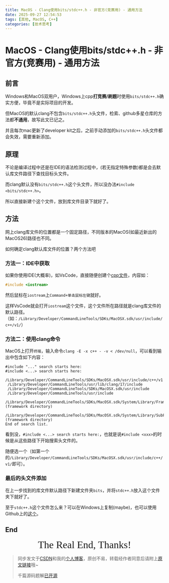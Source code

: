 ```yaml
---
title: MacOS - Clang使用bits/stdc++.h - 非官方(竞赛用) - 通用方法
date: 2025-09-27 12:54:53
tags: [其他, MacOS, C++]
categories: [技术思考]
---
```


# MacOS - Clang使用bits/stdc++.h - 非官方(竞赛用) - 通用方法

## 前言

Windows和MacOS双用户，Windows上cpp**打竞赛/刷题**时使用`bits/stdc++.h`确实方便，毕竟不是实际项目的开发。

但MacOS的默认clang不包含`bits/stdc++.h`头文件，检索、github多星仓库的方法都**不通用**，故写此文已记之。

并且每次mac更新了developer kit之后，之前手动添加的`bits/stdc++.h`头文件都会失效，需要重新添加。

## 原理

不论是编译过程中还是在IDE的语法检测过程中，(若无指定特殊参数)都是会去默认库文件路径下查找目标头文件。

而clang默认没有`bits/stdc++.h`这个头文件，所以没办法`#include <bits/stdc++.h>`。

所以直接新建个这个文件，放到库文件目录下就好了。

## 方法

网上clang库文件的位置都是一个固定路径，不同版本的MacOS(如最近新出的MacOS26)路径也不同。

如何确定clang默认库文件的位置？两个方法吧

### 方法一：IDE中获取

如果你使用IDE(大概率)，如VsCode，直接随便创建个[cpp](https://raw.githubusercontent.com/LetMeFly666/LeetCode/ceb6160982e31eb4e7c809ceca402104a3230cd5/%23include%20%3Ciostream%3E.cpp)[文件](https://github.com/LetMeFly666/LeetCode/tree/ceb6160982e31eb4e7c809ceca402104a3230cd5/#include%20%3Ciostream%3E.cpp)，内容如：

```cpp
#include <iostream>
```

然后鼠标在`iostream`上`Command+单击鼠标左键`就好。

这样VsCode就会打开`iostream`这个文件，这个文件所在路径就是clang库文件的默认路径。（如：`/Library/Developer/CommandLineTools/SDKs/MacOSX.sdk/usr/include/c++/v1/`）

### 方法二：使用clang命令

MacOS上打开`终端`，输入命令`clang -E -x c++ - -v < /dev/null`，可以看到输出中包含如下内容：

```
#include "..." search starts here:
#include <...> search starts here:
 /Library/Developer/CommandLineTools/SDKs/MacOSX.sdk/usr/include/c++/v1
 /Library/Developer/CommandLineTools/usr/lib/clang/17/include
 /Library/Developer/CommandLineTools/SDKs/MacOSX.sdk/usr/include
 /Library/Developer/CommandLineTools/usr/include
 /Library/Developer/CommandLineTools/SDKs/MacOSX.sdk/System/Library/Frameworks (framework directory)
 /Library/Developer/CommandLineTools/SDKs/MacOSX.sdk/System/Library/SubFrameworks (framework directory)
End of search list.
```

看到没，`#include <...> search starts here:`，也就是说`#include <xxx>`的时候是从这些路径下开始搜索头文件的。

随便选一个（如第一个的`/Library/Developer/CommandLineTools/SDKs/MacOSX.sdk/usr/include/c++/v1/`即可）。

### 最后的头文件添加

在上一步找到的库文件默认路径下新建文件夹`bits`，并将`stdc++.h`放入这个文件夹下就好了。

至于`stdc++.h`这个文件怎么来？可以在Windows上复制(maybe)，也可以使用Github上的[这个](https://raw.githubusercontent.com/khaveesh/macOS-stdc.h/refs/heads/master/stdc%2B%2B.h)。

## End

<center><font size="6px" face="Ink Free">The Real End, Thanks!</font></center>

> 同步发文于[CSDN](https://letmefly.blog.csdn.net/article/details/152164818)和我的[个人博客](https://blog.letmefly.xyz/)，原创不易，转载经作者同意后请附上[原文链接](https://blog.letmefly.xyz/2025/09/27/Other-MacOS-ClangUsingBits_stdcpp_h/)哦~
>
> 千篇源码题解[已开源](https://github.com/LetMeFly666/LeetCode)